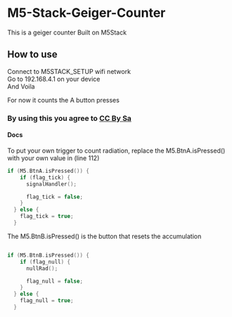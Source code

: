 # M5-Stack-Geiger-Counter

This is a geiger counter Built on M5Stack

## How to use

Connect to M5STACK_SETUP wifi network <br>
Go to 192.168.4.1 on your device <br>
And Voila
 
For now it counts the A button presses

### By using this you agree to [CC By Sa](https://creativecommons.org/licenses/by-sa/4.0/)

#### Docs
To put your own trigger to count radiation, replace the M5.BtnA.isPressed() with your own value in (line 112)
```c
if (M5.BtnA.isPressed()) {
    if (flag_tick) {
      signalHandler();

      flag_tick = false;
    }
  } else {
    flag_tick = true;
  }
```
The M5.BtnB.isPressed() is the button that resets the accumulation
```c

if (M5.BtnB.isPressed()) {
    if (flag_null) {
      nullRad();

      flag_null = false;
    }
  } else {
    flag_null = true;
  }
  ```
